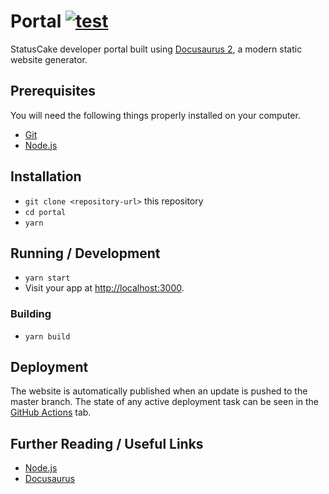 # Portal [![test](https://github.com/StatusCakeDev/portal/actions/workflows/test.yaml/badge.svg)](https://github.com/StatusCakeDev/portal/actions/workflows/test.yaml)

StatusCake developer portal built using [Docusaurus 2](https://docusaurus.io/),
a modern static website generator.

## Prerequisites

You will need the following things properly installed on your computer.

* [Git](https://git-scm.com/)
* [Node.js](https://nodejs.org/en/)

## Installation

* `git clone <repository-url>` this repository
* `cd portal`
* `yarn`

## Running / Development

* `yarn start`
* Visit your app at [http://localhost:3000](http://localhost:3000).

### Building

* `yarn build`

## Deployment

The website is automatically published when an update is pushed to the master
branch. The state of any active deployment task can be seen in the [GitHub
Actions](https://github.com/StatusCakeDev/portal/actions/workflows/deploy.yaml)
tab.

## Further Reading / Useful Links

* [Node.js](https://nodejs.org/en/)
* [Docusaurus](https://docusaurus.io/)
